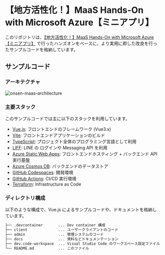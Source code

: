 # 【地方活性化！】MaaS Hands-On with Microsoft Azure【ミニアプリ】

このリポジトリは、[【地方活性化！】MaaS Hands-On with Microsoft Azure【ミニアプリ】](https://linedevelopercommunity.connpass.com/event/220376/) で行ったハンズオンをベースに、より実用に即した改良を行ったサンプルコードを格納しています。

## サンプルコード

### アーキテクチャ

![onsen-maas-architecture](https://user-images.githubusercontent.com/1104403/141406837-823c8e99-a936-43db-9a8c-7e141a1d848b.png)

### 主要スタック

このサンプルコードでは主に以下のスタックを利用しています。

- [Vue.js](https://v3.ja.vuejs.org/): フロントエンドのフレームワーク (Vue3.x)
- [Vite](https://vitejs.dev/): フロントエンドアプリケーションのビルド
- [TypeScript](https://www.typescriptlang.org/): プロジェクト全体のプログラミング言語として利用
- [LIFF](https://developers.line.biz/ja/docs/liff/): LINE の ログインや Messaging API を利用
- [Azure Static Web Apps](https://docs.microsoft.com/ja-jp/azure/static-web-apps/overview): フロントエンドホスティング + バックエンド API 実行基盤
- [Azure Cosmos DB](https://docs.microsoft.com/ja-jp/azure/cosmos-db/introduction): バックエンドのデータストア
- [GitHub Codespaces](https://github.co.jp/features/codespaces): 開発環境
- [GitHub Actions](https://github.co.jp/features/actions): CI/CD 実行環境
- [Terraform](https://www.terraform.io/): Infrastructure as Code

### ディレクトリ構成

以下のような構成で、Vue.js によるサンプルコードや、ドキュメントを格納しています。

```bash
├── .devcontainer       ... Dev container 構成
├── client              ... ユーザークライアントのコード
├── admin               ... 管理システムのコード
├── docs                ... 資料などドキュメンテーション
├── dev.code-workspace  ... Visual Studio Code のワークスペース設定ファイル
└── README.md           ... このファイル
```
